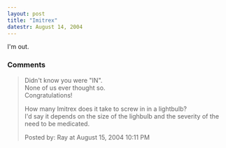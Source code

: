 ```yaml
---
layout: post
title: "Imitrex"
datestr: August 14, 2004
---
```


I'm out.

### Comments

<blockquote>
Didn't know you were "IN".<br />
None of us ever thought so.<br />
Congratulations!

How many Imitrex does it take to screw in in a lightbulb?<br />
I'd say it depends on the size of the lighbulb and the severity of the need to be medicated.
<div class="comment-meta">Posted by: Ray at August 15, 2004 10:11 PM</div> </blockquote>

